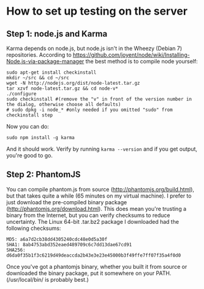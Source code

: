 # How to set up testing on the server

## Step 1: node.js and Karma

Karma depends on node.js, but node.js isn't in the Wheezy (Debian 7) repositories. According to https://github.com/joyent/node/wiki/Installing-Node.js-via-package-manager the best method is to compile node yourself:

    sudo apt-get install checkinstall
    mkdir ~/src && cd ~/src
    wget -N http://nodejs.org/dist/node-latest.tar.gz
    tar xzvf node-latest.tar.gz && cd node-v*
    ./configure
    sudo checkinstall #(remove the "v" in front of the version number in the dialog, otherwise choose all defaults)
    # sudo dpkg -i node_* #only needed if you omitted "sudo" from checkinstall step

Now you can do:

    sudo npm install -g karma

And it should work. Verify by running ``karma --version`` and if you get output, you're good to go.

## Step 2: PhantomJS

You can compile phantom.js from source (http://phantomjs.org/build.html), but that takes quite a while (65 minutes on my virtual machine). I prefer to just download the pre-compiled binary package (http://phantomjs.org/download.html). This does mean you're trusting a binary from the Internet, but you can verify checksums to reduce uncertainty. The Linux 64-bit .tar.bz2 package I downloaded had the following checksums:

    MD5: a6a7d2cb38dd4305240cdc48e0d5a30f
    SHA1: 8ab4753abd352eaed489709c6c7dd13dae67cd91
    SHA256: d6da0f35b1f3c6219d49deaccda2b43e3e23e45000b3f49ffe7ff07f35a4f0d0

Once you've got a phantomjs binary, whether you built it from source or downloaded the binary package, put it somewhere on your PATH. (/usr/local/bin/ is probably best.)
